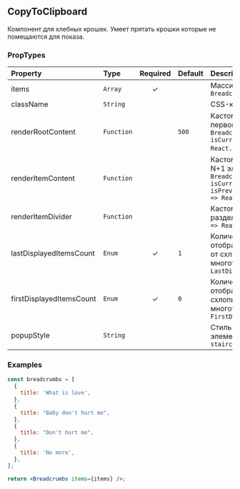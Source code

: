 ## CopyToClipboard

Компонент для хлебных крошек. Умеет прятать крошки которые не помещаются для показа.

### PropTypes

| Property                 | Type       | Required | Default | Description                                                                                                                 |
| :----------------------- | :--------- | :------: | :------ | :-------------------------------------------------------------------------------------------------------------------------- |
| items                    | `Array`    |    ✓     |         | Массив хлебных крошек `BreadcrumbsItem[]`                                                                                   |
| className                | `String`   |          |         | CSS-класс элемента                                                                                                          |
| renderRootContent        | `Function` |          | `500`   | Кастомный рендер для первого элемента `(item: BreadcrumbsItem, isCurrent: boolean) => React.ReactNode;`)                    |
| renderItemContent        | `Function` |          |         | Кастомный рендер для N+1 элемента `(item: BreadcrumbsItem, isCurrent: boolean, isPrevCurrent: boolean) => React.ReactNode;` |
| renderItemDivider        | `Function` |          |         | Кастомный рендер, для разделителя крошек `() => React.ReactNode;`                                                           |
| lastDisplayedItemsCount  | `Enum`     |    ✓     | `1`     | Количество элементов отображаемых справа от схлопывания-многоточия: `LastDisplayedItemsCount`                               |
| firstDisplayedItemsCount | `Enum`     |    ✓     | `0`     | Количество элементов отображаемых слева от схлопывания-многоточия: `FirstDisplayedItemsCount`                               |
| popupStyle               | `String`   |          |         | Стиль отображения элементов в попапе `staircase`                                                                            |

### Examples

```jsx
const breadcrumbs = [
  {
    title: 'What is love',
  },
  {
    title: "Baby don't hurt me",
  },
  {
    title: "Don't hurt me",
  },
  {
    title: 'No more',
  },
];

return <Breadcrumbs items={items} />;
```
